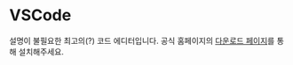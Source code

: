 # VSCode

설명이 불필요한 최고의(?) 코드 에디터입니다. 공식 홈페이지의 [다운로드 페이지](https://code.visualstudio.com/Download)를 통해 설치해주세요.
